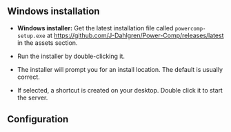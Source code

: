 ## Windows installation

- **Windows installer:** Get the latest installation file called `powercomp-setup.exe` at https://github.com/J-Dahlgren/Power-Comp/releases/latest in the assets section.

- Run the installer by double-clicking it.

- The installer will prompt you for an install location. The default is usually correct.

- If selected, a shortcut is created on your desktop. Double click it to start the server.

## Configuration
